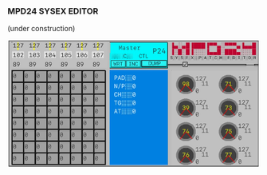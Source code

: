 ### MPD24 SYSEX EDITOR
(under construction)

![mpd24 SysEx editor Screenshot](mpd24sysex+livecontrolsurface.jpg)
